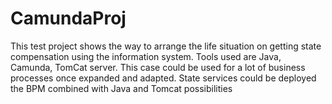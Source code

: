 # CamundaProj
This test project shows the way to arrange the life situation on getting state compensation using the information system. 
Tools used are Java, Camunda, TomCat server.
This case could be used for a lot of business processes once expanded and adapted.
State services could be deployed the BPM combined with Java and Tomcat possibilities
